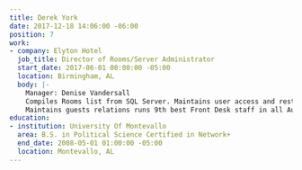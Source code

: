 ```yaml
---
title: Derek York
date: 2017-12-18 14:06:00 -06:00
position: 7
work:
- company: Elyton Hotel
  job_title: Director of Rooms/Server Administrator
  start_date: 2017-06-01 00:00:00 -05:00
  location: Birmingham, AL
  body: |-
    Manager: Denise Vandersall
    Compiles Rooms list from SQL Server. Maintains user access and restrictions. Troubleshoots connectivity issues with guests. Trains employees in Micros and Opera by Oracle. Resolves any Opera and Micros issues.
    Maintains guests relations runs 9th best Front Desk staff in all Autograph Collection Hotel brand with Marriott International.. Manages 65 employees.
education:
- institution: University Of Montevallo
  area: B.S. in Political Science Certified in Network+
  end_date: 2008-05-01 01:00:00 -05:00
  location: Montevallo, AL
---
```


